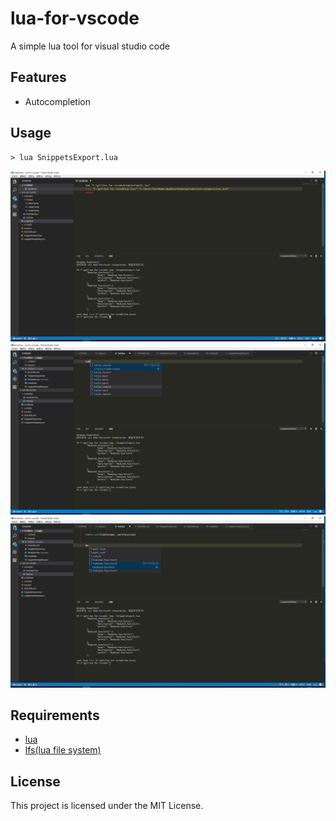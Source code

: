# lua-for-vscode
A simple lua tool for visual studio code

## Features
* Autocompletion

## Usage

```
> lua SnippetsExport.lua

```


![](./Examples/Images/export.png)
![](./Examples/Images/usage1.png)
![](./Examples/Images/usage2.png)

## Requirements
* [lua](http://www.lua.org/download.html)
* [lfs(lua file system)](https://github.com/keplerproject/luafilesystem)

## License

This project is licensed under the MIT License.